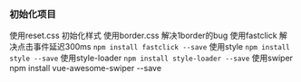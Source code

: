 ### 初始化项目 ###
使用reset.css 初始化样式
使用border.css 解决1border的bug
使用fastclick 解决点击事件延迟300ms `npm install fastclick --save`
使用style `npm install style --save`
使用style-loader `npm install style-loader --save`
使用swiper npm install vue-awesome-swiper --save
